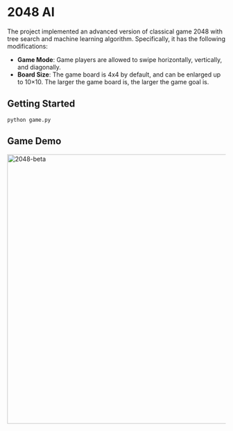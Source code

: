 # 2048 AI

The project implemented an advanced version of classical game 2048 with tree search and machine learning algorithm.
Specifically, it has the following modifications:
* **Game Mode**: Game players are allowed to swipe horizontally, vertically, and diagonally.
* **Board Size**: The game board is 4x4 by default, and can be enlarged up to 10×10. 
The larger the game board is, the larger the game goal is.



## Getting Started
```
python game.py
```

## Game Demo
<img width="619" alt="2048-beta" src="https://user-images.githubusercontent.com/38336855/97535655-53fde580-1992-11eb-894f-fa8e23dc9e55.png">

